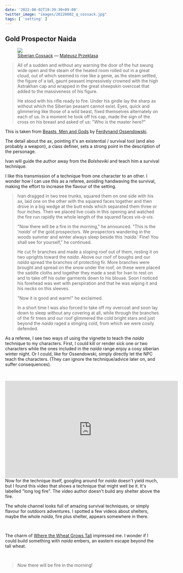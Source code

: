 ```yaml
---
date: '2022-08-02T19:39:30+09:00'
twitter_image: "images/20220802_q_cossack.jpg"
tags: [ 'setting' ]
---
```


## Gold Prospector Naida

<figure class="right largest capright">
<a href="https://www.artstation.com/artwork/vJ2nqa"><img src="images/20220802_cossack.jpg" loading="lazy" /></a>
<figcaption>
<a href="https://www.artstation.com/artwork/vJ2nqa">Siberian Cossack</a> —
<a href="https://www.artstation.com/cromwell">Mateusz Przeklasa</a>
</figcaption>
</figure>

> All of a sudden and without any warning the door of the hut swung wide open and the steam of the heated room rolled out in a great cloud, out of which seemed to rise like a genie, as the steam settled, the figure of a tall, gaunt peasant impressively crowned with the high Astrakhan cap and wrapped in the great sheepskin overcoat that added to the massiveness of his figure.
>
> He stood with his rifle ready to fire. Under his girdle lay the sharp ax without which the Siberian peasant cannot exist. Eyes, quick and glimmering like those of a wild beast, fixed themselves alternately on each of us. In a moment he took off his cap, made the sign of the cross on his breast and asked of us: "Who is the master here?"

This is taken from [Beasts, Men and Gods](https://www.goodreads.com/tr/book/show/1430706.Beasts_Men_And_Gods) by [Ferdynand Ossendowski](https://en.wikipedia.org/wiki/Ferdynand_Antoni_Ossendowski).

The detail about the ax, pointing it's an existential / survival tool (and also probably a weapon), a class definer, sets a strong point in the description of the personage.

Ivan will guide the author away from the _Bolsheviki_ and teach him a survival technique.

I like this transmission of a technique from one character to an other. I wonder how I can use this as a referee, avoiding handwaving the survival, making the effort to increase the flavour of the setting.

> Ivan dragged in two tree trunks, squared them on one side with his ax, laid one on the other with the squared faces together and then drove in a big wedge at the butt ends which separated them three or four inches. Then we placed live coals in this opening and watched the fire run rapidly the whole length of the squared faces _vis-à-vis_.
>
> "Now there will be a fire in the morning," he announced. "This is the ‘_naida_’ of the gold prospectors. We prospectors wandering in the woods summer and winter always sleep beside this ‘_naida_.’ Fine! You shall see for yourself," he continued.
>
> He cut fir branches and made a sloping roof out of them, resting it on two uprights toward the _naida_. Above our roof of boughs and our _naida_ spread the branches of protecting fir. More branches were brought and spread on the snow under the roof, on these were placed the saddle cloths and together they made a seat for Ivan to rest on and to take off his outer garments down to his blouse. Soon I noticed his forehead was wet with perspiration and that he was wiping it and his necks on this sleeves.
>
> "Now it is good and warm!" he exclaimed.
>
> In a short time I was also forced to take off my overcoat and soon lay down to sleep without any covering at all, while through the branches of the fir trees and our roof glimmered the cold bright stars and just beyond the _naida_ raged a stinging cold, from which we were cosily defended.

As a referee, I see two ways of using the vignette to teach the _naida_ technique to my characters. First, I could kill or render sick one or two characters while the ones included in the _naida_ range enjoy a cosy siberian winter night. Or I could, like for Ossendowski, simply directly let the NPC teach the characters. (They can ignore the technique/advice later on, and suffer consequences).

&nbsp;

<div style="float: left; margin-right: 1em;">
<iframe width="560" height="315" src="https://www.youtube.com/embed/P1L-jj6P4gk" title="YouTube video player" frameborder="0" allow="accelerometer; autoplay; clipboard-write; encrypted-media; gyroscope; picture-in-picture" allowfullscreen></iframe>
</div>

Now for the technique itself, googling around for _naida_ doesn't yield much, but I found this video that shows a technique that might well be it. It's labelled "long log fire". The video author doesn't build any shelter above the fire.

The whole channel looks full of amazing survival techniques, or simply flavour for outdoors adventures. I spotted a few videos about shelters, maybe the whole _naida_, fire plus shelter, appears somewhere in there.

&nbsp;

The charm of [Where the Wheat Grows Tall](20220721.html?t=Tall_Wheat&f=gold_prospector_naida) impressed me. I wonder if I could build something with _naida_ embers, an eastern escape beyond the tall wheat.

&nbsp;

> Now there will be fire in the morning!

